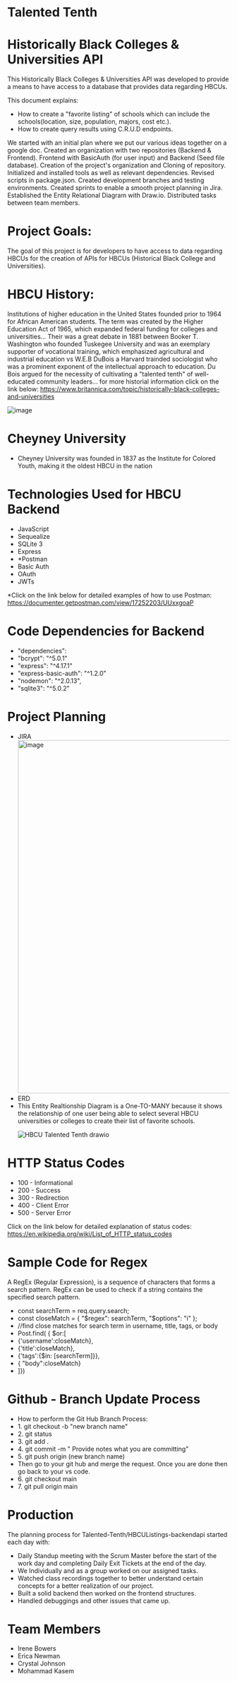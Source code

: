 # Talented Tenth  

# Historically Black Colleges & Universities API

This Historically Black Colleges & Universities API was developed to provide a means to have access to a database that provides data regarding HBCUs.

This document explains:
<ul>
<li>How to create a "favorite listing" of schools which can include the schools(location, size, population, majors, cost etc.).</li>
<li>How to create query results using C.R.U.D endpoints.</li>
</ul>


We started with an initial plan where we put our various ideas together on a google doc. Created an organization with two repositories (Backend & Frontend). Frontend with BasicAuth (for user input) and Backend (Seed file database). Creation of the project's organization and Cloning of repository. Initialized and installed tools as well as relevant dependencies. Revised scripts in package.json. Created development branches and testing environments. Created sprints to enable a smooth project planning in Jira. Established the Entity Relational Diagram with Draw.io. Distributed tasks between team members.

# Project Goals:
The goal of this project is for developers to have access to data regarding HBCUs for the creation of APIs for HBCUs (Historical Black College and Universities).

# HBCU History:
Institutions of higher education in the United States founded prior to 1964 for African American students. The term was created by the Higher Education Act of 1965, which expanded federal funding for colleges and universities... Their was a great debate in 1881 between Booker T. Washington who founded Tuskegee University and was an exemplary supporter of vocational training, which emphasized agricultural and industrial education vs W.E.B DuBois a Harvard trainded sociologist who was a prominent exponent of the intellectual approach to education. Du Bois argued for the necessity of cultivating a "talented tenth" of well-educated community leaders... for more historial information click on the link below:
https://www.britannica.com/topic/historically-black-colleges-and-universities


![image](https://user-images.githubusercontent.com/94479449/163096021-a134fee9-d716-4059-ba39-100cd0365c6e.png)
# Cheyney University
<ul>
<li>Cheyney University was founded in 1837 as the Institute
for Colored Youth, making it the oldest HBCU in the nation</li>
</ul>
  
# Technologies Used for HBCU Backend
<ul>
<li>JavaScript</li>
<li>Sequealize</li>
<li>SQLite 3</li>
<li>Express</li>
<li>*Postman</li>
<li>Basic Auth</li>
<li>OAuth</li>
<li>JWTs</li>
</ul>

*Click on the link below for detailed examples of how to use Postman:
https://documenter.getpostman.com/view/17252203/UUxxgoaP

# Code Dependencies for Backend
<ul>
<li>"dependencies":</i>
<li>"bcrypt": "^5.0.1"</i>
<li>"express": "^4.17.1"</i>
<li>"express-basic-auth": "^1.2.0"</i>
<li>"nodemon": "^2.0.13", </i>
<li>"sqlite3": "^5.0.2"</i>
</ul>


# Project Planning

<ul>
<li>JIRA</i>
<img width="800" alt="image" src="https://user-images.githubusercontent.com/94479449/162358989-2d3f25dc-157f-47c5-8afb-bd5ed3460156.png">


<li>ERD</i>

<li>This Entity Realtionship Diagram is a One-TO-MANY because it shows the relationship of one user being able to select several HBCU universities or colleges to create their list of favorite schools.</i>

![HBCU Talented Tenth drawio](https://user-images.githubusercontent.com/94479449/163228700-f27f1730-b5ed-48a6-bbe0-56e074bc7baf.png)

</ul>

# HTTP Status Codes

<ul>
<li>100 - Informational</i>
<li>200 - Success</i>
<li>300 - Redirection</i>
<li>400 - Client Error</i>
<li>500 - Server Error</i>
</ul>

Click on the link below for detailed explanation of status codes:
https://en.wikipedia.org/wiki/List_of_HTTP_status_codes

# Sample Code for Regex
A RegEx (Regular Expression), is a sequence of characters that forms a search pattern. RegEx can be used to check if a string contains the specified search pattern.

<ul>
<li>const searchTerm = req.query.search;</i>
  <li>const closeMatch = { "$regex": searchTerm, "$options": "i" };</i>
 <li>//find close matches for search term in username, title, tags, or body</i>
 <li>Post.find( { $or:[</i> 
    <li>{'username':closeMatch},</i>
    <li>{'title':closeMatch},</i> 
    <li>{'tags':{$in: [searchTerm]}},</i> 
    <li>{ "body":closeMatch}</i>
 <li>]})</i>
</ul>

# Github - Branch Update Process
<ul>
<li>How to perform the Git Hub Branch Process:</i>
<li>1. git checkout -b "new branch name"</i>
<li>2. git status</i>
<li>3. git add .</i>
<li>4. git commit -m " Provide notes what you are committing"</i>
<li>5. git push origin (new branch name)</i>
<li>Then go to your git hub and merge the request. Once you are done then go back to your vs code.</i>
<li>6. git checkout main</i>
<li>7. git pull origin main</i>
</ul>


  
# Production
The planning process for Talented-Tenth/HBCUListings-backendapi started each day with:
- Daily Standup meeting with the Scrum Master before the start of the work day and completing Daily Exit Tickets at the   end of the day.
- We Individually and as a group worked on our assigned tasks.
- Watched class recordings together to better understand certain concepts for a better realization of our project.
- Built a solid backend then worked on the frontend structures.
- Handled debuggings and other issues that came up.

# Team Members
- Irene Bowers
- Erica Newman
- Crystal Johnson
- Mohammad Kasem


